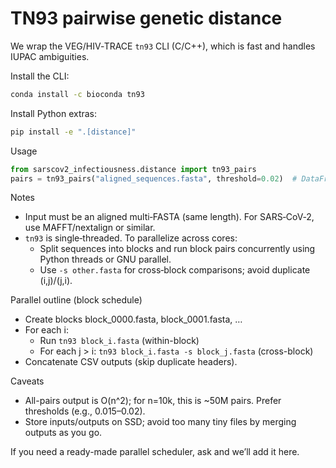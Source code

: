 # TN93 pairwise genetic distance

We wrap the VEG/HIV‑TRACE `tn93` CLI (C/C++), which is fast and handles IUPAC ambiguities.

Install the CLI:
```bash
conda install -c bioconda tn93
```

Install Python extras:
```bash
pip install -e ".[distance]"
```

Usage
```python
from sarscov2_infectiousness.distance import tn93_pairs
pairs = tn93_pairs("aligned_sequences.fasta", threshold=0.02)  # DataFrame: seqid1,seqid2,distance
```

Notes
- Input must be an aligned multi‑FASTA (same length). For SARS‑CoV‑2, use MAFFT/nextalign or similar.
- `tn93` is single‑threaded. To parallelize across cores:
  - Split sequences into blocks and run block pairs concurrently using Python threads or GNU parallel.
  - Use `-s other.fasta` for cross‑block comparisons; avoid duplicate (i,j)/(j,i).

Parallel outline (block schedule)
- Create blocks block_0000.fasta, block_0001.fasta, …
- For each i:
  - Run `tn93 block_i.fasta` (within-block)
  - For each j > i: `tn93 block_i.fasta -s block_j.fasta` (cross-block)
- Concatenate CSV outputs (skip duplicate headers).

Caveats
- All-pairs output is O(n^2); for n=10k, this is ~50M pairs. Prefer thresholds (e.g., 0.015–0.02).
- Store inputs/outputs on SSD; avoid too many tiny files by merging outputs as you go.

If you need a ready-made parallel scheduler, ask and we’ll add it here.
